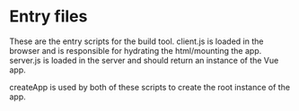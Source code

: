 # Entry files

These are the entry scripts for the build tool.
client.js is loaded in the browser and is responsible for hydrating the html/mounting the app.
server.js is loaded in the server and should return an instance of the Vue app.

createApp is used by both of these scripts to create the root instance of the app.
